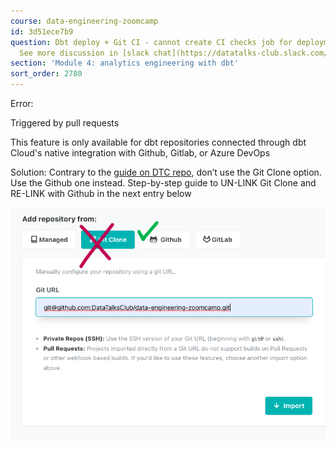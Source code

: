 ```yaml
---
course: data-engineering-zoomcamp
id: 3d51ece7b9
question: Dbt deploy + Git CI - cannot create CI checks job for deployment to Production.
  See more discussion in [slack chat](https://datatalks-club.slack.com/archives/C01FABYF2RG/p1707972535660619)
section: 'Module 4: analytics engineering with dbt'
sort_order: 2780
---
```


Error:

Triggered by pull requests

This feature is only available for dbt repositories connected through dbt Cloud's native integration with Github, Gitlab, or Azure DevOps

Solution: Contrary to the [guide on DTC repo](https://github.com/DataTalksClub/data-engineering-zoomcamp/blob/main/04-analytics-engineering/dbt_cloud_setup.md), don’t use the Git Clone option. Use the Github one instead. Step-by-step guide to UN-LINK Git Clone and RE-LINK with Github in the next entry below

![Image](images/data-engineering-zoomcamp/image_c35c101c.png)

